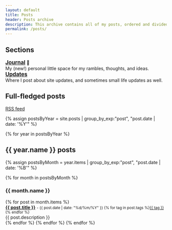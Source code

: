 ```yaml
---
layout: default
title: Posts
header: Posts archive
description: This archive contains all of my posts, ordered and divided by date
permalink: /posts/
---
```


## Sections

<div class="flex-wrapper">
  <div class="yellow-wrapper">
    <a href="/journal" style="font-size: 1.2em"><b>Journal</b></a> 🔞<br>
    My (new!) personal little space for my rambles, thoughts, and ideas.
  </div>
  <div class="yellow-wrapper">
    <a href="/updates" style="font-size: 1.2em"><b>Updates</b></a><br>
    Where I post about site updates, and sometimes small life updates as well.
  </div>
</div>

## Full-fledged posts

<a href="{{ site.url }}/feed.xml">RSS feed</a>

{% assign postsByYear = site.posts | group_by_exp:"post", "post.date | date: '%Y'" %}

{% for year in postsByYear %}
<h2>{{ year.name }} posts</h2>
{% assign postsByMonth = year.items | group_by_exp:"post", "post.date | date: '%B'" %}

{% for month in postsByMonth %}
<h3>{{ month.name }}</h3>
  {% for post in month.items  %}
  <div class="yellow-wrapper">
  <span class="post-title"><a href="{{ post.url }}"><b>{{ post.title }}</b></a> </span><small>- {{ post.date | date: "%d/%m/%Y" }} {% for tag in post.tags %}<a class="tag" href="/tags/{{ tag }}">{{ tag }}</a> {% endfor %}</small><br>
  {{ post.description }}
  </div>
  {% endfor %}
{% endfor %}
{% endfor %}
